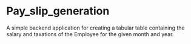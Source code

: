 # Pay_slip_generation
A simple backend application for creating a tabular table containing the salary and taxations of the Employee for the given month and year.
